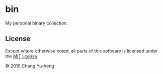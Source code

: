 # bin

My personal binary collection.

## License

Except where otherwise noted, all parts of this software is licensed under the
[MIT license](http://opensource.org/licenses/MIT).

© 2015 Chang Yu-heng
